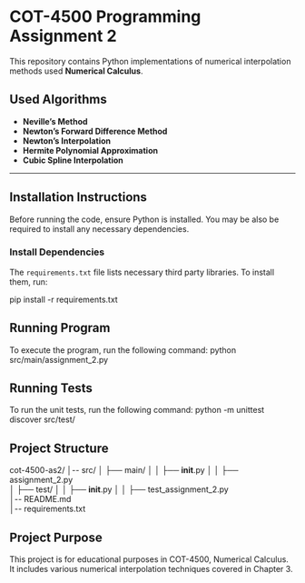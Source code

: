 # COT-4500 Programming Assignment 2
This repository contains Python implementations of numerical interpolation methods used **Numerical Calculus**.

## Used Algorithms
- **Neville’s Method** 
- **Newton’s Forward Difference Method** 
- **Newton’s Interpolation** 
- **Hermite Polynomial Approximation**
- **Cubic Spline Interpolation**

---

## **Installation Instructions**
Before running the code, ensure Python is installed. You may be also be required to install any necessary dependencies.

### **Install Dependencies**
The `requirements.txt` file lists necessary third party libraries. To install them, run:

pip install -r requirements.txt

## **Running Program**
To execute the program, run the following command: python src/main/assignment_2.py

## **Running Tests**
To run the unit tests, run the following command: python -m unittest discover src/test/

## **Project Structure**

cot-4500-as2/
│-- src/
│   ├── main/
│   │   ├── __init__.py
│   │   ├── assignment_2.py   
│   ├── test/
│   │   ├── __init__.py
│   │   ├── test_assignment_2.py   
│-- README.md  
│-- requirements.txt 

## **Project Purpose**
This project is for educational purposes in COT-4500, Numerical Calculus. It includes various numerical interpolation techniques covered in Chapter 3.
